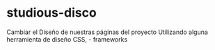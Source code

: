 # studious-disco
Cambiar el Diseño de nuestras páginas del proyecto Utilizando alguna herramienta de diseño CSS, - frameworks
